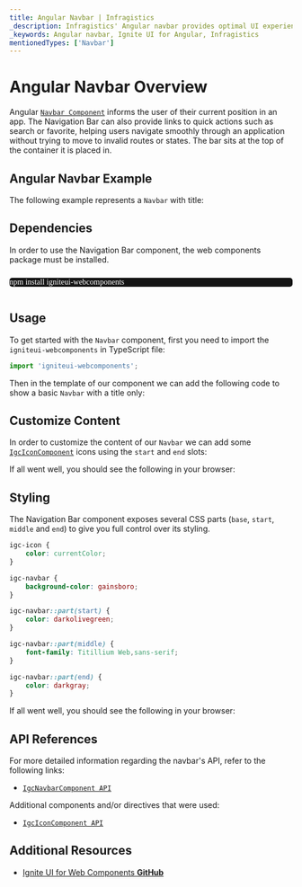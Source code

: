 ```yaml
---
title: Angular Navbar | Infragistics
_description: Infragistics' Angular navbar provides optimal UI experience with seamless integration to allow users to move within an application smoothly. Improve your application with Ignite UI for  Angular!
_keywords: Angular navbar, Ignite UI for Angular, Infragistics
mentionedTypes: ['Navbar']
---
```


# Angular Navbar Overview

 Angular [`Navbar Component`]({environment:wcApiUrl}/classes/IgcNavbarComponent.html) informs the user of their current position in an app. The Navigation Bar can also provide links to quick actions such as search or favorite, helping users navigate smoothly through an application without trying to move to invalid routes or states. The bar sits at the top of the container it is placed in.

## Angular Navbar Example

The following example represents a `Navbar` with title:

<code-view style="height: 300px"
           data-demos-base-url="{environment:dvDemosBaseUrl}"
           iframe-src="{environment:dvDemosBaseUrl}/menus/navbar-overview"
           alt="Angular Navbar Overview Example"
           github-src="menus/navbar/overview">
</code-view>

## Dependencies

In order to use the Navigation Bar component, the web components package must be installed.

<pre style="background:#141414;color:white;display:inline-block;padding:16x;margin-top:10px;font-family:'Consolas';border-radius:5px;width:100%">
npm install igniteui-webcomponents
</pre>

## Usage

To get started with the `Navbar` component, first you need to import the `igniteui-webcomponents` in TypeScript file:

```typescript
import 'igniteui-webcomponents';
```

Then in the template of our component we can add the following code to show a basic `Navbar` with a title only:

## Customize Content

In order to customize the content of our `Navbar` we can add some [`IgcIconComponent`]({environment:wcApiUrl}/classes/IgcIconComponent.html) icons using the `start` and `end` slots:

If all went well, you should see the following in your browser:

<code-view style="height: 300px"
           data-demos-base-url="{environment:dvDemosBaseUrl}"
           iframe-src="{environment:dvDemosBaseUrl}/menus/navbar-content"
           alt="Angular Navbar Content Example"
           github-src="menus/navbar/content">
</code-view>

## Styling

The Navigation Bar component exposes several CSS parts (`base`, `start`, `middle` and `end`) to give you full control over its styling.

```css
igc-icon {
    color: currentColor;
}

igc-navbar {
    background-color: gainsboro;
}

igc-navbar::part(start) {
    color: darkolivegreen;
}

igc-navbar::part(middle) {
    font-family: Titillium Web,sans-serif;
}

igc-navbar::part(end) {
    color: darkgray;
}
```

If all went well, you should see the following in your browser:

<code-view style="height: 300px"
           data-demos-base-url="{environment:dvDemosBaseUrl}"
           iframe-src="{environment:dvDemosBaseUrl}/menus/navbar-styling"
           alt="Angular Navbar Styling Example"
           github-src="menus/navbar/styling">
</code-view>

## API References

For more detailed information regarding the navbar's API, refer to the following links:

-   [`IgcNavbarComponent API`]({environment:wcApiUrl}/classes/IgcNavbarComponent.html)

Additional components and/or directives that were used:

-   [`IgcIconComponent API`]({environment:wcApiUrl}/classes/IgcIconComponent.html)

<div class="divider"></div>

## Additional Resources

<div class="divider--half"></div>

-   [Ignite UI for Web Components **GitHub**](https://github.com/IgniteUI/igniteui-webcomponents)
